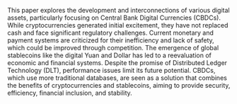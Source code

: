 
This paper explores the development and interconnections of various digital assets, particularly focusing on Central Bank Digital Currencies (CBDCs). While cryptocurrencies generated initial excitement, they have not replaced cash and face significant regulatory challenges. Current monetary and payment systems are criticized for their inefficiency and lack of safety, which could be improved through competition. The emergence of global stablecoins like the digital Yuan and Dollar has led to a reevaluation of economic and financial systems. Despite the promise of Distributed Ledger Technology (DLT), performance issues limit its future potential. CBDCs, which use more traditional databases, are seen as a solution that combines the benefits of cryptocurrencies and stablecoins, aiming to provide security, efficiency, financial inclusion, and stability.
